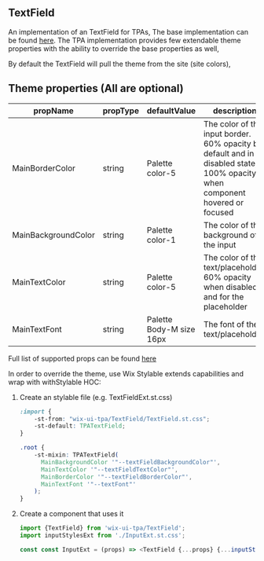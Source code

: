 ## TextField
An implementation of an TextField for TPAs,
The base implementation can be found [here](https://wix.github.io/wix-ui/?selectedKind=Components&selectedStory=Input).
The TPA implementation provides few extendable theme properties with the ability to override the base properties as well,

By default the TextField will pull the theme from the site (site colors),

## Theme properties (All are optional)

| propName   | propType | defaultValue | description |
|------------|----------|--------------|-------------|
| MainBorderColor  | string   | Palette color-5 | The color of the input border. 60% opacity by default and in disabled state, 100% opacity when component hovered or focused |
| MainBackgroundColor  | string   | Palette color-1 | The color of the background of the input |
| MainTextColor  | string   | Palette color-5 | The color of the text/placeholder. 60% opacity when disabled and for the placeholder |
| MainTextFont  |  string  | Palette Body-M size 16px | The font of the text/placeholder |

Full list of supported props can be found [here](https://wix.github.io/wix-ui/?selectedKind=Components&selectedStory=Input)


In order to override the theme, use Wix Stylable extends capabilities and wrap with withStylable HOC:

1. Create an stylable file (e.g. TextFieldExt.st.css)
    ``` css
    :import {
        -st-from: "wix-ui-tpa/TextField/TextField.st.css";
        -st-default: TPATextField;
    }
    
    .root {
        -st-mixin: TPATextField(
          MainBackgroundColor '"--textFieldBackgroundColor"',
          MainTextColor '"--textFieldTextColor"',
          MainBorderColor '"--textFieldBorderColor"',
          MainTextFont '"--textFont"'
        );
    }
    ```

2. Create a component that uses it
    ``` javascript
    import {TextField} from 'wix-ui-tpa/TextField';
    import inputStylesExt from './InputExt.st.css';

    const const InputExt = (props) => <TextField {...props} {...inputStylesExt('root', {}, props)}/>;
    ```
